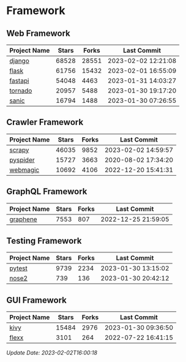 # Framework

## Web Framework
| Project Name | Stars | Forks | Last Commit |
| ------------ | ----- | ----- | ----------- |
| [django](https://github.com/django/django) | 68528 | 28551 | 2023-02-02 12:21:08 |
| [flask](https://github.com/pallets/flask) | 61756 | 15432 | 2023-02-01 16:55:09 |
| [fastapi](https://github.com/tiangolo/fastapi) | 54048 | 4463 | 2023-01-31 14:03:27 |
| [tornado](https://github.com/tornadoweb/tornado) | 20957 | 5488 | 2023-01-30 19:17:20 |
| [sanic](https://github.com/sanic-org/sanic) | 16794 | 1488 | 2023-01-30 07:26:55 |

## Crawler Framework
| Project Name | Stars | Forks | Last Commit |
| ------------ | ----- | ----- | ----------- |
| [scrapy](https://github.com/scrapy/scrapy) | 46035 | 9852 | 2023-02-02 14:59:57 |
| [pyspider](https://github.com/binux/pyspider) | 15727 | 3663 | 2020-08-02 17:34:20 |
| [webmagic](https://github.com/code4craft/webmagic) | 10692 | 4106 | 2022-12-20 15:41:31 |

## GraphQL Framework
| Project Name | Stars | Forks | Last Commit |
| ------------ | ----- | ----- | ----------- |
| [graphene](https://github.com/graphql-python/graphene) | 7553 | 807 | 2022-12-25 21:59:05 |

## Testing Framework
| Project Name | Stars | Forks | Last Commit |
| ------------ | ----- | ----- | ----------- |
| [pytest](https://github.com/pytest-dev/pytest) | 9739 | 2234 | 2023-01-30 13:15:02 |
| [nose2](https://github.com/nose-devs/nose2) | 739 | 136 | 2023-01-30 20:42:12 |

## GUI Framework
| Project Name | Stars | Forks | Last Commit |
| ------------ | ----- | ----- | ----------- |
| [kivy](https://github.com/kivy/kivy) | 15484 | 2976 | 2023-01-30 09:36:50 |
| [flexx](https://github.com/flexxui/flexx) | 3101 | 264 | 2022-07-22 16:41:15 |

*Update Date: 2023-02-02T16:00:18*
